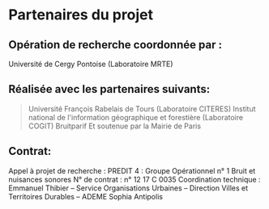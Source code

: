 # Partenaires du projet

## Opération de recherche coordonnée par : 

Université de Cergy Pontoise (Laboratoire MRTE)

## Réalisée avec les partenaires suivants:

> Université François Rabelais de Tours (Laboratoire CITERES)
> Institut national de l'information géographique et forestière (Laboratoire COGIT)
> Bruitparif
> Et soutenue par la Mairie de Paris

## Contrat: 
Appel à projet de recherche : PREDIT 4 : Groupe Opérationnel n° 1
Bruit et nuisances sonores
N° de contrat : n° 12 17 C 0035
Coordination technique : Emmanuel Thibier – Service Organisations Urbaines – Direction Villes et
Territoires Durables – ADEME Sophia Antipolis

